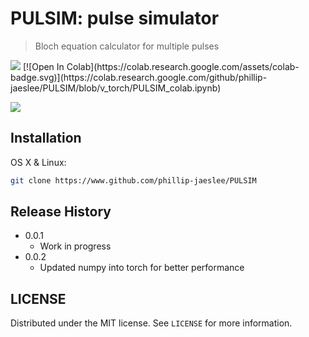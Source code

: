 # PULSIM: pulse simulator
> Bloch equation calculator for multiple pulses

<img src="https://img.shields.io/badge/Python-3776AB?style=flat-square&logo=Python&logoColor=white"/> 
[![Open In Colab](https://colab.research.google.com/assets/colab-badge.svg)](https://colab.research.google.com/github/phillip-jaeslee/PULSIM/blob/v_torch/PULSIM_colab.ipynb)



![](header.png)

## Installation

OS X & Linux:

```sh
git clone https://www.github.com/phillip-jaeslee/PULSIM
```

## Release History

* 0.0.1
    * Work in progress
* 0.0.2
    * Updated numpy into torch for better performance

## LICENSE

Distributed under the MIT license. See ``LICENSE`` for more information.
